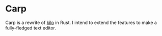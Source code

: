 # Carp

Carp is a rewrite of [kilo](https://viewsourcecode.org/snaptoken/kilo/index.html) in Rust. I intend to extend the features to make a fully-fledged text editor.
